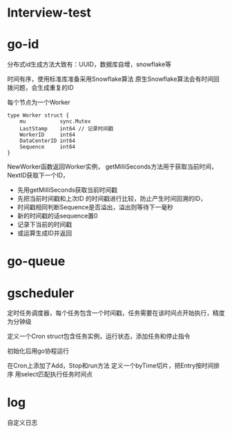 # Interview-test

# go-id
分布式id生成方法大致有：UUID，数据库自增，snowflake等

时间有序，使用标准库准备采用Snowflake算法
原生Snowflake算法会有时间回拨问题，会生成重复的ID

每个节点为一个Worker
```
type Worker struct {
	mu           sync.Mutex
	LastStamp    int64 // 记录时间戳
	WorkerID     int64
	DataCenterID int64
	Sequence     int64
}
```
NewWorker函数返回Worker实例，
getMilliSeconds方法用于获取当前时间，
NextID获取下一个ID，
- 先用getMilliSeconds获取当前时间戳
- 先把当前时间戳和上次ID 的时间戳进行比较，防止产生时间回溯的ID，
- 时间戳相同判断Sequence是否溢出，溢出则等待下一毫秒
- 新的时间戳的话sequence置0
- 记录下当前的时间戳
- 或运算生成ID并返回

# go-queue

# gscheduler

定时任务调度器，每个任务包含一个时间戳，任务需要在该时间点开始执行，精度为分钟级

定义一个Cron struct包含任务实例，运行状态，添加任务和停止指令

初始化后用go协程运行

在Cron上添加了Add，Stop和run方法
定义一个byTime切片，把Entry按时间排序
用select匹配执行任务时间点

# log
自定义日志
